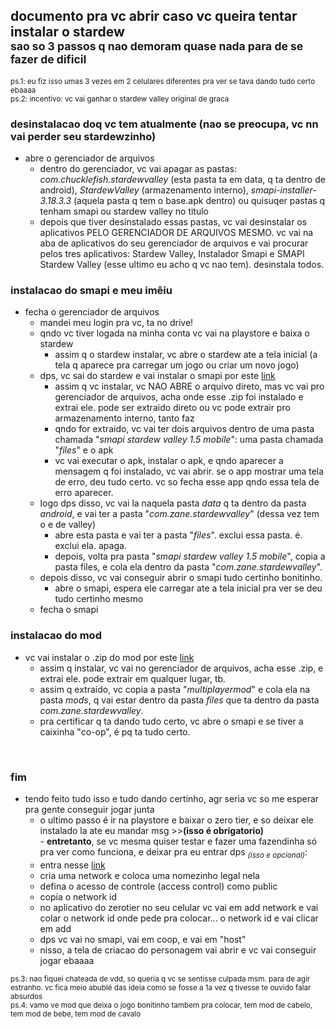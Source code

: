 ## documento pra vc abrir caso vc queira tentar instalar o stardew <br><sub>sao so 3 passos q nao demoram quase nada para de se fazer de dificil</sub><br>

<sub>ps.1: eu fiz isso umas 3 vezes em 2 celulares diferentes pra ver se tava dando tudo certo ebaaaa</sub><br>
<sub>ps.2: incentivo: vc vai ganhar o stardew valley original de graca</sub>

### desinstalacao doq vc tem atualmente (nao se preocupa, vc nn vai perder seu stardewzinho)
- abre o gerenciador de arquivos
  - dentro do gerenciador, vc vai apagar as pastas: *com.chucklefish.stardewvalley* (esta pasta ta em data, q ta dentro de android),
						    *StardewValley* (armazenamento interno),
						    *smapi-installer-3.18.3.3* (aquela pasta q tem o base.apk dentro) ou quisuqer pastas q tenham smapi ou stardew valley no titulo
  - depois que tiver desinstalado essas pastas, vc vai desinstalar os aplicativos PELO GERENCIADOR DE ARQUIVOS MESMO. vc vai na aba de aplicativos do seu gerenciador de arquivos e vai procurar pelos tres aplicativos: Stardew Valley, Instalador Smapi e SMAPI Stardew Valley (esse ultimo eu acho q vc nao tem). desinstala todos.

### instalacao do smapi e meu imêiu
- fecha o gerenciador de arquivos
  - mandei meu login pra vc, ta no drive!
  - qndo vc tiver logada na minha conta vc vai na playstore e baixa o stardew
  	- assim q o stardew instalar, vc abre o stardew ate a tela inicial (a tela q aparece pra carregar um jogo ou criar um novo jogo)
  - dps, vc sai do stardew e vai instalar o smapi por este [link](https://www.mediafire.com/file/kz8r8qxz94etmhl/SMAPI+STARDEW+VALLEY+1.5+MOBILE+~.zip/file)
  	- assim q vc instalar, vc NAO ABRE o arquivo direto, mas vc vai pro gerenciador de arquivos, acha onde esse .zip foi instalado e extrai ele. pode ser extraido direto ou vc pode extrair pro armazenamento interno, tanto faz
  	- qndo for extraido, vc vai ter dois arquivos dentro de uma pasta chamada "*smapi stardew valley 1.5 mobile*": uma pasta chamada "*files*" e o apk
  	- vc vai executar o apk, instalar o apk, e qndo aparecer a mensagem q foi instalado, vc vai abrir. se o app mostrar uma tela de erro, deu tudo certo. vc so fecha esse app qndo essa tela de erro aparecer.
  - logo dps disso, vc vai la naquela pasta *data* q ta dentro da pasta *android*, e vai ter a pasta "*com.zane.stardewvalley*" (dessa vez tem o e de valley)
  	- abre esta pasta e vai ter a pasta "*files*". exclui essa pasta. é. exclui ela. apaga.
  	- depois, volta pra pasta "*smapi stardew valley 1.5 mobile*", copia a pasta files, e cola ela dentro da pasta "*com.zane.stardewvalley*".
  - depois disso, vc vai conseguir abrir o smapi tudo certinho bonitinho.
  	- abre o smapi, espera ele carregar ate a tela inicial pra ver se deu tudo certinho mesmo
  - fecha o smapi

### instalacao do mod
- vc vai instalar o .zip do mod por este [link](https://github.com/TMThong/Stardew-Mods/releases/download/multiplayer111/MultiplayerMod.1.1.1.zip)
  - assim q instalar, vc vai no gerenciador de arquivos, acha esse .zip, e extrai ele. pode extrair em qualquer lugar, tb.
  - assim q extraído, vc copia a pasta "*multiplayermod*" e cola ela na pasta *mods*, q vai estar dentro da pasta *files* que ta dentro da pasta *com.zane.stardewvalley*.
  - pra certificar q ta dando tudo certo, vc abre o smapi e se tiver a caixinha "co-op", é pq ta tudo certo.
<br>

### fim
- tendo feito tudo isso e tudo dando certinho, agr seria vc so me esperar pra gente conseguir jogar junta
  - o ultimo passo é ir na playstore e baixar o zero tier, e so deixar ele instalado la ate eu mandar msg >>**(isso é obrigatorio)**
<br>  - **entretanto**, se vc mesma quiser testar e fazer uma fazendinha só pra ver como funciona, e deixar pra eu entrar dps <sub>*(isso e opcional)*</sub>:
  - entra nesse [link](https://my.zerotier.com/network)
  - cria uma network e coloca uma nomezinho legal nela
  - defina o acesso de controle (access control) como public
  - copia o network id 
  - no aplicativo do zerotier no seu celular vc vai em add network e vai colar o network id onde pede pra colocar... o network id e vai clicar em add
  - dps vc vai no smapi, vai em coop, e vai em "host"
  - nisso, a tela de criacao do personagem vai abrir e vc vai conseguir jogar ebaaaa
 
<sub>ps.3: nao fiquei chateada de vdd, so queria q vc se sentisse culpada msm. para de agir estranho. vc fica meio abublé das ideia como se fosse a 1a vez q tivesse te ouvido falar absurdos</sub><br>
<sub>ps.4: vamo ve mod que deixa o jogo bonitinho tambem pra colocar, tem mod de cabelo, tem mod de bebe, tem mod de cavalo</sub>
